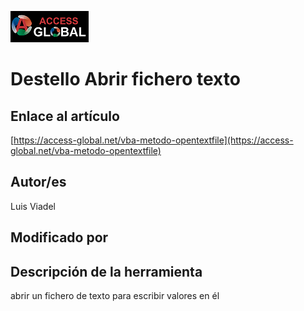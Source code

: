 ﻿![Access-global](/blob/main/Images/Logo1.png)
# Destello Abrir fichero texto
## Enlace al artículo
[https://access-global.net/vba-metodo-opentextfile](https://access-global.net/vba-metodo-opentextfile)
## Autor/es
Luis Viadel
## Modificado por

## Descripción de la herramienta
abrir un fichero de texto para escribir valores en él



